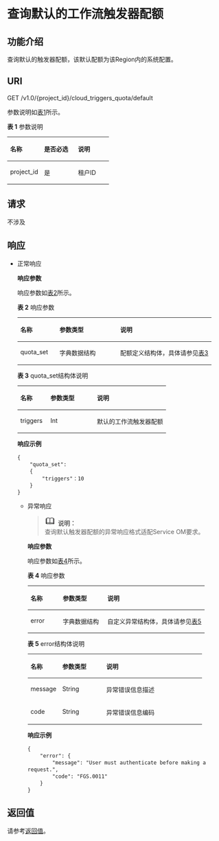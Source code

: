 # 查询默认的工作流触发器配额<a name="functiongraph_06_0420"></a>

## 功能介绍<a name="section32133347"></a>

查询默认的触发器配额，该默认配额为该Region内的系统配置。

## URI<a name="section20764673"></a>

GET /v1.0/\{project\_id\}/cloud\_triggers\_quota/default

参数说明如[表1](#table48832041)所示。    

**表 1**  参数说明

<a name="table48832041"></a>
<table><thead align="left"><tr id="row15681504"><th class="cellrowborder" valign="top" width="33.33333333333333%" id="mcps1.2.4.1.1"><p id="p62242305"><a name="p62242305"></a><a name="p62242305"></a>名称</p>
</th>
<th class="cellrowborder" valign="top" width="33.33333333333333%" id="mcps1.2.4.1.2"><p id="p8461910"><a name="p8461910"></a><a name="p8461910"></a>是否必选</p>
</th>
<th class="cellrowborder" valign="top" width="33.33333333333333%" id="mcps1.2.4.1.3"><p id="p14326087"><a name="p14326087"></a><a name="p14326087"></a>说明</p>
</th>
</tr>
</thead>
<tbody><tr id="row19562430"><td class="cellrowborder" valign="top" width="33.33333333333333%" headers="mcps1.2.4.1.1 "><p id="p41052960"><a name="p41052960"></a><a name="p41052960"></a>project_id</p>
</td>
<td class="cellrowborder" valign="top" width="33.33333333333333%" headers="mcps1.2.4.1.2 "><p id="p36955479"><a name="p36955479"></a><a name="p36955479"></a>是</p>
</td>
<td class="cellrowborder" valign="top" width="33.33333333333333%" headers="mcps1.2.4.1.3 "><p id="p40603851"><a name="p40603851"></a><a name="p40603851"></a>租户ID</p>
</td>
</tr>
</tbody>
</table>

## 请求<a name="section52664332"></a>

不涉及

## 响应<a name="section4216941"></a>

-   正常响应

    **响应参数**

    响应参数如[表2](#table12411157161819)所示。    

    **表 2**  响应参数

    <a name="table12411157161819"></a>
    <table><thead align="left"><tr id="row3241135718183"><th class="cellrowborder" valign="top" width="20.202020202020204%" id="mcps1.2.4.1.1"><p id="p192411257171818"><a name="p192411257171818"></a><a name="p192411257171818"></a>名称</p>
    </th>
    <th class="cellrowborder" valign="top" width="31.313131313131308%" id="mcps1.2.4.1.2"><p id="p15241115741811"><a name="p15241115741811"></a><a name="p15241115741811"></a>参数类型</p>
    </th>
    <th class="cellrowborder" valign="top" width="48.484848484848484%" id="mcps1.2.4.1.3"><p id="p7241135761813"><a name="p7241135761813"></a><a name="p7241135761813"></a>说明</p>
    </th>
    </tr>
    </thead>
    <tbody><tr id="row324114572187"><td class="cellrowborder" valign="top" width="20.202020202020204%" headers="mcps1.2.4.1.1 "><p id="p2241205718188"><a name="p2241205718188"></a><a name="p2241205718188"></a>quota_set</p>
    </td>
    <td class="cellrowborder" valign="top" width="31.313131313131308%" headers="mcps1.2.4.1.2 "><p id="p1241115771813"><a name="p1241115771813"></a><a name="p1241115771813"></a>字典数据结构</p>
    </td>
    <td class="cellrowborder" valign="top" width="48.484848484848484%" headers="mcps1.2.4.1.3 "><p id="p172418572187"><a name="p172418572187"></a><a name="p172418572187"></a>配额定义结构体，具体请参见<a href="#functiongraph_06_0420__table13241115719182">表3</a></p>
    </td>
    </tr>
    </tbody>
    </table>

    **表 3**  quota\_set结构体说明

    <a name="table13241115719182"></a>
    <table><thead align="left"><tr id="row182416573181"><th class="cellrowborder" valign="top" width="20.202020202020204%" id="mcps1.2.4.1.1"><p id="p92411572188"><a name="p92411572188"></a><a name="p92411572188"></a>名称</p>
    </th>
    <th class="cellrowborder" valign="top" width="31.313131313131308%" id="mcps1.2.4.1.2"><p id="p224155781810"><a name="p224155781810"></a><a name="p224155781810"></a>参数类型</p>
    </th>
    <th class="cellrowborder" valign="top" width="48.484848484848484%" id="mcps1.2.4.1.3"><p id="p624112576188"><a name="p624112576188"></a><a name="p624112576188"></a>说明</p>
    </th>
    </tr>
    </thead>
    <tbody><tr id="row224145719180"><td class="cellrowborder" valign="top" width="20.202020202020204%" headers="mcps1.2.4.1.1 "><p id="p1241115721810"><a name="p1241115721810"></a><a name="p1241115721810"></a>triggers</p>
    </td>
    <td class="cellrowborder" valign="top" width="31.313131313131308%" headers="mcps1.2.4.1.2 "><p id="p11241165741819"><a name="p11241165741819"></a><a name="p11241165741819"></a>Int</p>
    </td>
    <td class="cellrowborder" valign="top" width="48.484848484848484%" headers="mcps1.2.4.1.3 "><p id="p22555232104258"><a name="p22555232104258"></a><a name="p22555232104258"></a>默认的工作流触发器配额</p>
    </td>
    </tr>
    </tbody>
    </table>

    **响应示例**

    ```
    {
        "quota_set": 
        {
            "triggers"：10
        }
    }
    ```

    -   异常响应

        >![](public_sys-resources/icon-note.gif) **说明：**   
        >查询默认触发器配额的异常响应格式适配Service OM要求。  

        **响应参数**

        响应参数如[表4](#table22140377)所示。

        **表 4**  响应参数

        <a name="table22140377"></a>
        <table><thead align="left"><tr id="row40101120"><th class="cellrowborder" valign="top" width="18.18%" id="mcps1.2.4.1.1"><p id="p26965262"><a name="p26965262"></a><a name="p26965262"></a>名称</p>
        </th>
        <th class="cellrowborder" valign="top" width="25.25%" id="mcps1.2.4.1.2"><p id="p36702580"><a name="p36702580"></a><a name="p36702580"></a>参数类型</p>
        </th>
        <th class="cellrowborder" valign="top" width="56.57%" id="mcps1.2.4.1.3"><p id="p20119003"><a name="p20119003"></a><a name="p20119003"></a>说明</p>
        </th>
        </tr>
        </thead>
        <tbody><tr id="row19026538"><td class="cellrowborder" valign="top" width="18.18%" headers="mcps1.2.4.1.1 "><p id="p64754634"><a name="p64754634"></a><a name="p64754634"></a>error</p>
        </td>
        <td class="cellrowborder" valign="top" width="25.25%" headers="mcps1.2.4.1.2 "><p id="p10634019"><a name="p10634019"></a><a name="p10634019"></a>字典数据结构</p>
        </td>
        <td class="cellrowborder" valign="top" width="56.57%" headers="mcps1.2.4.1.3 "><p id="p56049180"><a name="p56049180"></a><a name="p56049180"></a>自定义异常结构体，具体请参见<a href="#functiongraph_06_0420__table57662920">表5</a></p>
        </td>
        </tr>
        </tbody>
        </table>

        **表 5**  error结构体说明

        <a name="table57662920"></a>
        <table><thead align="left"><tr id="row49970185"><th class="cellrowborder" valign="top" width="18.18%" id="mcps1.2.4.1.1"><p id="p21053208"><a name="p21053208"></a><a name="p21053208"></a>名称</p>
        </th>
        <th class="cellrowborder" valign="top" width="25.25%" id="mcps1.2.4.1.2"><p id="p27588283"><a name="p27588283"></a><a name="p27588283"></a>参数类型</p>
        </th>
        <th class="cellrowborder" valign="top" width="56.57%" id="mcps1.2.4.1.3"><p id="p20058459"><a name="p20058459"></a><a name="p20058459"></a>说明</p>
        </th>
        </tr>
        </thead>
        <tbody><tr id="row14122463"><td class="cellrowborder" valign="top" width="18.18%" headers="mcps1.2.4.1.1 "><p id="p3068848"><a name="p3068848"></a><a name="p3068848"></a>message</p>
        </td>
        <td class="cellrowborder" valign="top" width="25.25%" headers="mcps1.2.4.1.2 "><p id="p47250101"><a name="p47250101"></a><a name="p47250101"></a>String</p>
        </td>
        <td class="cellrowborder" valign="top" width="56.57%" headers="mcps1.2.4.1.3 "><p id="p2052950"><a name="p2052950"></a><a name="p2052950"></a>异常错误信息描述</p>
        </td>
        </tr>
        <tr id="row18476557"><td class="cellrowborder" valign="top" width="18.18%" headers="mcps1.2.4.1.1 "><p id="p20206181"><a name="p20206181"></a><a name="p20206181"></a>code</p>
        </td>
        <td class="cellrowborder" valign="top" width="25.25%" headers="mcps1.2.4.1.2 "><p id="p26087949"><a name="p26087949"></a><a name="p26087949"></a>String</p>
        </td>
        <td class="cellrowborder" valign="top" width="56.57%" headers="mcps1.2.4.1.3 "><p id="p32749101"><a name="p32749101"></a><a name="p32749101"></a>异常错误信息编码</p>
        </td>
        </tr>
        </tbody>
        </table>

        **响应示例**

        ```
        {
            "error": {
                "message": "User must authenticate before making a request.",
                "code": "FGS.0011"
            }
        }
        ```



## 返回值<a name="section37952469"></a>

请参考[返回值](请求结果.md#section20306194210386)。

